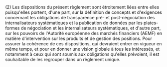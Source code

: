 (2) Les dispositions du présent règlement sont étroitement liées entre elles puisqu'elles portent, d'une part, sur la définition de concepts et d'exigences concernant les obligations de transparence pré- et post-négociation des internalisateurs systématiques et la publication de données par les plates-formes de négociation et les internalisateurs systématiques, et d'autre part, sur les pouvoirs de l'Autorité européenne des marchés financiers (AEMF) en matière d'intervention sur les produits et de gestion des positions. Pour assurer la cohérence de ces dispositions, qui devraient entrer en vigueur en même temps, et pour en donner une vision globale à tous les intéressés, et notamment à ceux qui sont soumis aux obligations qu'elles prévoient, il est souhaitable de les regrouper dans un règlement unique.